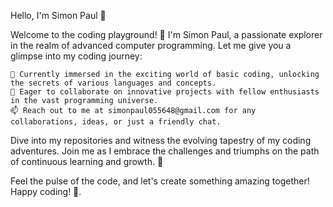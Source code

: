 Hello, I'm Simon Paul 👋

Welcome to the coding playground! 🚀 I'm Simon Paul, a passionate explorer in the realm of advanced computer programming. Let me give you a glimpse into my coding journey:

    🌱 Currently immersed in the exciting world of basic coding, unlocking the secrets of various languages and concepts.
    💞️ Eager to collaborate on innovative projects with fellow enthusiasts in the vast programming universe.
    📫 Reach out to me at simonpaul055648@gmail.com for any collaborations, ideas, or just a friendly chat.

Dive into my repositories and witness the evolving tapestry of my coding adventures. Join me as I embrace the challenges and triumphs on the path of continuous learning and growth. 🌟

Feel the pulse of the code, and let's create something amazing together! Happy coding! 🚀.
